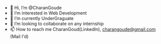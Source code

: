 - 👋 Hi, I’m @CharanGoude
- 👀 I’m interested in Web Development 
- 🌱 I’m currently UnderGraguate 
- 💞️ I’m looking to collaborate on any internship 
- 📫 How to reach me CharanGoud(LinkedIn), charangoude@gmail.com (Mail I'd)

<!---
CharanGoude/CharanGoude is a ✨ special ✨ repository because its `README.md` (this file) appears on your GitHub profile.
You can click the Preview link to take a look at your changes.
--->
